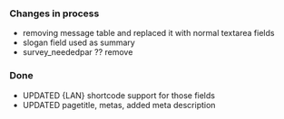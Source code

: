 
### Changes in process


* removing message table and replaced it with normal textarea fields
* slogan field used as summary
* survey_neededpar ?? remove


### Done
* UPDATED {LAN} shortcode support for those fields
* UPDATED pagetitle, metas, added meta description
